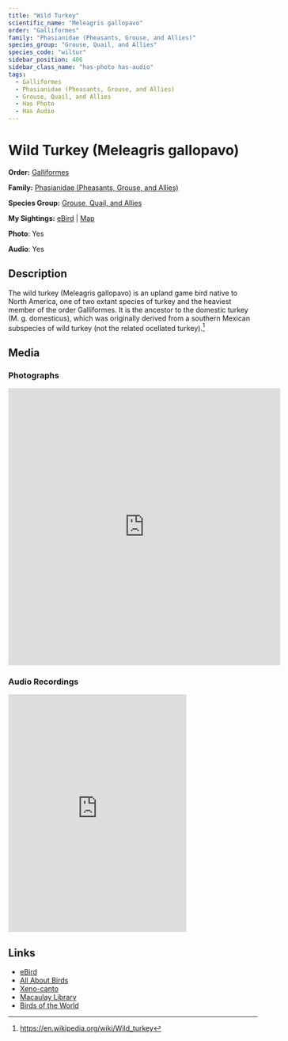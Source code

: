 ```yaml
---
title: "Wild Turkey"
scientific_name: "Meleagris gallopavo"
order: "Galliformes"
family: "Phasianidae (Pheasants, Grouse, and Allies)"
species_group: "Grouse, Quail, and Allies"
species_code: "wiltur"
sidebar_position: 406
sidebar_class_name: "has-photo has-audio"
tags: 
  - Galliformes
  - Phasianidae (Pheasants, Grouse, and Allies)
  - Grouse, Quail, and Allies
  - Has Photo
  - Has Audio
---
```


# Wild Turkey (Meleagris gallopavo)

**Order:** [Galliformes](/tags/galliformes)

**Family:** [Phasianidae (Pheasants, Grouse, and Allies)](/tags/phasianidae-pheasants-grouse-and-allies)

**Species Group:** [Grouse, Quail, and Allies](/tags/grouse-quail-and-allies)

**My Sightings:** [eBird](https://ebird.org/lifelist?r=world&time=life&spp=wiltur) | [Map](/map?species_code=wiltur)

**Photo**: Yes 

**Audio**: Yes

## Description
The wild turkey (Meleagris gallopavo) is an upland game bird native to North America, one of two extant species of turkey and the heaviest member of the order Galliformes. It is the ancestor to the domestic turkey (M. g. domesticus), which was originally derived from a southern Mexican subspecies of wild turkey (not the related ocellated turkey).[^1]

[^1]: https://en.wikipedia.org/wiki/Wild_turkey

## Media
### Photographs
<iframe src="https://macaulaylibrary.org/asset/626996607/embed" width="550" height="560" frameborder="0" allowfullscreen></iframe>

### Audio Recordings
<iframe src="https://macaulaylibrary.org/asset/626557540/embed" width="360" height="480" frameborder="0" allowfullscreen></iframe>

## Links
* [eBird](https://ebird.org/species/wiltur) 
* [All About Birds](https://www.allaboutbirds.org/guide/wiltur) 
* [Xeno-canto](https://www.xeno-canto.org/species/meleagris-gallopavo) 
* [Macaulay Library](https://search.macaulaylibrary.org/catalog?taxonCode=wiltur&sort=rating_rank_desc)
* [Birds of the World](https://birdsoftheworld.org/bow/species/wiltur)

